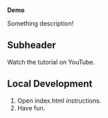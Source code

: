 **Demo**

Something description!

## Subheader

Watch the tutorial on YouTube.

## Local Development

1. Open index.html instructions.
2. Have fun.
